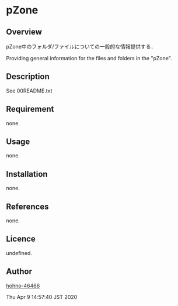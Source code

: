 
pZone
====

## Overview

pZone中のフォルダ/ファイルについての一般的な情報提供する．

Providing general information for the files and folders in the "pZone".

## Description

See 00README.txt

## Requirement

none.

## Usage

none.

## Installation

none.

## References

none.

## Licence

undefined.

## Author

[hohno-46466](https://github.com/hohno-46466)

Thu Apr  9 14:57:40 JST 2020
